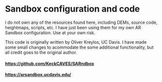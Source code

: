 # Sandbox configuration and code

I do not own any of the resources found here, including DEMs, source code, heightmaps, scripts, etc. I have just been using them for my own AR Sandbox configuration. Use at your own risk.

This code is originally written by Oliver Kreylos, UC Davis. I have made some small changes to acommodate the some additional functionality, but all credit goes to the original author.

#### https://github.com/KeckCAVES/SARndbox
#### https://arsandbox.ucdavis.edu/
